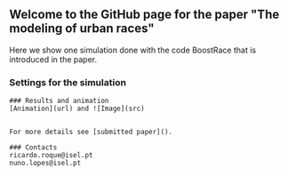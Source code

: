 ## Welcome to the GitHub page for the paper "The modeling of urban races"

Here we show one simulation done with the code BoostRace that is introduced in the paper.

### Settings for the simulation



```
### Results and animation
[Animation](url) and ![Image](src)


For more details see [submitted paper]().

### Contacts
ricardo.roque@isel.pt
nuno.lopes@isel.pt
